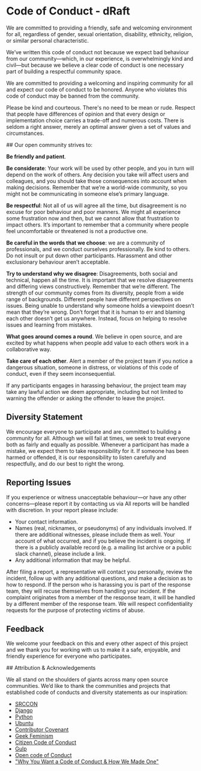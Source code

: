 # Code of Conduct - dRaft 

We are committed to providing a friendly, safe and welcoming environment for all, regardless of gender, sexual orientation, disability, ethnicity, religion, or similar personal characteristic.

We’ve written this code of conduct not because we expect bad behaviour from our community—which, in our experience, is overwhelmingly kind and civil—but because we believe a clear code of conduct is one necessary part of building a respectful community space.

We are committed to providing a welcoming and inspiring community for all and expect our code of conduct to be honored. Anyone who violates this code of conduct may be banned from the community.

Please be kind and courteous. There's no need to be mean or rude. Respect that people have differences of opinion and that every design or implementation choice carries a trade-off and numerous costs. There is seldom a right answer, merely an optimal answer given a set of values and circumstances.


## Our open community strives to:

**Be friendly and patient**.

**Be considerate**: Your work will be used by other people, and you in turn will depend on the work of others. Any decision you take will affect users and colleagues, and you should take those consequences into account when making decisions. Remember that we’re a world-wide community, so you might not be communicating in someone else’s primary language.

**Be respectful**: Not all of us will agree all the time, but disagreement is no excuse for poor behaviour and poor manners. We might all experience some frustration now and then, but we cannot allow that frustration to impact others. It’s important to remember that a community where people feel uncomfortable or threatened is not a productive one. 

**Be careful in the words that we choose**: we are a community of professionals, and we conduct ourselves professionally. Be kind to others. Do not insult or put down other participants. Harassment and other exclusionary behaviour aren’t acceptable. 

**Try to understand why we disagree**: Disagreements, both social and technical, happen all the time. It is important that we resolve disagreements and differing views constructively. Remember that we’re different. The strength of our community comes from its diversity, people from a wide range of backgrounds. Different people have different perspectives on issues. Being unable to understand why someone holds a viewpoint doesn’t mean that they’re wrong. Don’t forget that it is human to err and blaming each other doesn’t get us anywhere. Instead, focus on helping to resolve issues and learning from mistakes. 

**What goes around comes a round**. We believe in open source, and are excited by what happens when people add value to each others work in a collaborative way. 

**Take care of each other**. Alert a member of the project team if you notice a dangerous situation, someone in distress, or violations of this code of conduct, even if they seem inconsequential.

If any participants engages in harassing behaviour, the project team may take any lawful action we deem appropriate, including but not limited to warning the offender or asking the offender to leave the project.


 ## Diversity Statement

 We encourage everyone to participate and are committed to building a community for all. Although we will fail at times, we seek to treat everyone both as fairly and equally as possible. Whenever a participant has made a mistake, we expect them to take responsibility for it. If someone has been harmed or offended, it is our responsibility to listen carefully and respectfully, and do our best to right the wrong.

## Reporting Issues

If you experience or witness unacceptable behaviour—or have any other concerns—please report it by contacting us via <!-- TODO: we need to add an email for contact  eg at textAV we had - textav@bbcnewslabs.co.uk. --> All reports will be handled with discretion. In your report please include:

- Your contact information.
- Names (real, nicknames, or pseudonyms) of any individuals involved. If there are additional witnesses, please include them as well. Your account of what occurred, and if you believe the incident is ongoing. If there is a publicly available record (e.g. a mailing list archive or a public slack channel), please include a link.
- Any additional information that may be helpful.

After filing a report, a representative will contact you personally, review the incident, follow up with any additional questions, and make a decision as to how to respond. If the person who is harassing you is part of the response team, they will recuse themselves from handling your incident. If the complaint originates from a member of the response team, it will be handled by a different member of the response team. We will respect confidentiality requests for the purpose of protecting victims of abuse.

## Feedback 
We welcome your feedback on this and every other aspect of this project and we thank you for working with us to make it a safe, enjoyable, and friendly experience for everyone who participates.

## Attribution & Acknowledgements

We all stand on the shoulders of giants across many open source communities. We’d like to thank the communities and projects that established code of conducts and diversity statements as our inspiration:

- [SRCCON](https://srccon.org/conduct/)
- [Django](https://www.djangoproject.com/conduct/reporting/)
- [Python](https://www.python.org/community/diversity/)
- [Ubuntu](https://www.ubuntu.com/community/code-of-conduct)
- [Contributor Covenant](https://www.contributor-covenant.org/)
- [Geek Feminism](https://geekfeminism.org/about/code-of-conduct/)
- [Citizen Code of Conduct](http://citizencodeofconduct.org/)
- [Gulp](https://github.com/gulpjs/gulp/blob/master/CONTRIBUTING.md)
- [Open code of Conduct](https://todogroup.org/opencodeofconduct/)
- ["Why You Want a Code of Conduct & How We Made One"](http://incisive.nu/2014/codes-of-conduct/)